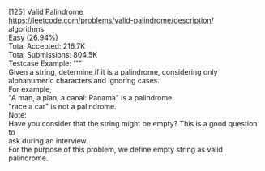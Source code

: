[125] Valid Palindrome
<br>https://leetcode.com/problems/valid-palindrome/description/
<br>algorithms
<br>Easy (26.94%)
<br>Total Accepted:    216.7K
<br>Total Submissions: 804.5K
<br>Testcase Example:  '""'
<br>Given a string, determine if it is a palindrome, considering only
<br>alphanumeric characters and ignoring cases.
<br>For example,
<br>"A man, a plan, a canal: Panama" is a palindrome.
<br>"race a car" is not a palindrome.
<br>Note:
<br>Have you consider that the string might be empty? This is a good question to
<br>ask during an interview.
<br>For the purpose of this problem, we define empty string as valid palindrome.
<br>